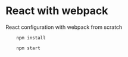 # React with webpack

React configuration with webpack from scratch

```
	npm install
```

``` 
	npm start
```

